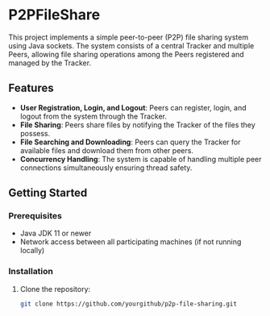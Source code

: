 # P2PFileShare
This project implements a simple peer-to-peer (P2P) file sharing system using Java sockets. The system consists of a central Tracker and multiple Peers, allowing file sharing operations among the Peers registered and managed by the Tracker.

## Features

- **User Registration, Login, and Logout**: Peers can register, login, and logout from the system through the Tracker.
- **File Sharing**: Peers share files by notifying the Tracker of the files they possess.
- **File Searching and Downloading**: Peers can query the Tracker for available files and download them from other peers.
- **Concurrency Handling**: The system is capable of handling multiple peer connections simultaneously ensuring thread safety.

## Getting Started

### Prerequisites

- Java JDK 11 or newer
- Network access between all participating machines (if not running locally)

### Installation

1. Clone the repository:
   ```bash
   git clone https://github.com/yourgithub/p2p-file-sharing.git

